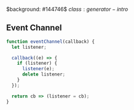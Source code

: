 $background: #144746$
$class: generator-intro$

## Event Channel

```js
function eventChannel(callback) {
  let listener;

  callback((e) => {
    if (listener) {
      listener(e);
      delete listener;
    }
  });

  return cb => (listener = cb);
}
```
